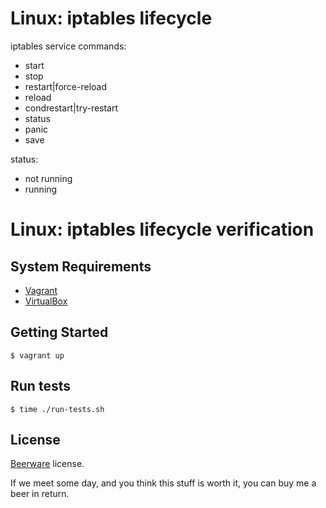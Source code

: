 Linux: iptables lifecycle
=========================

iptables service commands:

+ start
+ stop
+ restart|force-reload
+ reload
+ condrestart|try-restart
+ status
+ panic
+ save

status:

+ not running
+ running

Linux: iptables lifecycle verification
======================================

System Requirements
-------------------

+ [Vagrant](http://www.vagrantup.com/downloads.html)
+ [VirtualBox](https://www.virtualbox.org/wiki/Downloads)

Getting Started
---------------

```
$ vagrant up
```

Run tests
---------

```
$ time ./run-tests.sh
```

License
-------

[Beerware](http://en.wikipedia.org/wiki/Beerware) license.

If we meet some day, and you think this stuff is worth it, you can buy me a beer in return.
